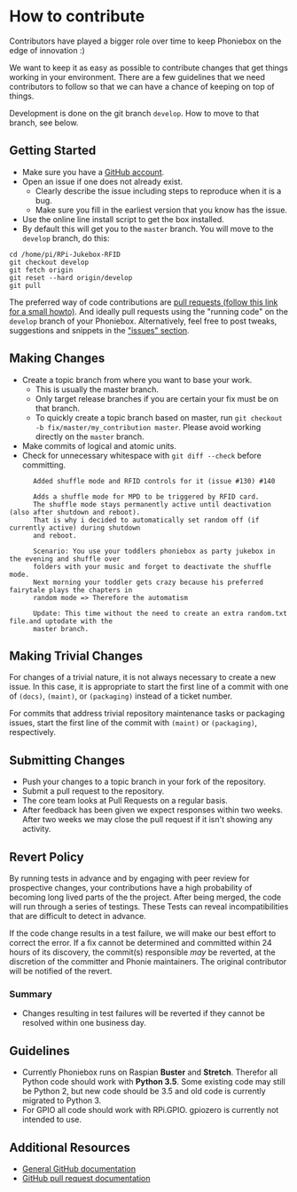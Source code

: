 # How to contribute

Contributors have played a bigger role over time to keep Phoniebox on the edge of innovation :)

We want to keep it as easy as possible to contribute changes that get things working in your environment. There are a few guidelines that we need contributors to follow so that we can have a chance of keeping on top of things.

Development is done on the git branch `develop`. How to move to that branch, see below.

## Getting Started

* Make sure you have a [GitHub account](https://github.com/signup/free).
* Open an issue if one does not already exist.
  * Clearly describe the issue including steps to reproduce when it is a bug.
  * Make sure you fill in the earliest version that you know has the issue.
* Use the online line install script to get the box installed.
* By default this will get you to the `master` branch. You will move to the `develop` branch, do this:

~~~
cd /home/pi/RPi-Jukebox-RFID
git checkout develop
git fetch origin
git reset --hard origin/develop
git pull
~~~

The preferred way of code contributions are [pull requests (follow this link for a small howto)](https://www.digitalocean.com/community/tutorials/how-to-create-a-pull-request-on-github). And ideally pull requests using the "running code" on the `develop` branch of your Phoniebox. Alternatively, feel free to post tweaks, suggestions and snippets in the ["issues" section](https://github.com/MiczFlor/RPi-Jukebox-RFID/issues).


## Making Changes

* Create a topic branch from where you want to base your work.
  * This is usually the master branch.
  * Only target release branches if you are certain your fix must be on that
    branch.
  * To quickly create a topic branch based on master, run `git checkout -b
    fix/master/my_contribution master`. Please avoid working directly on the
    `master` branch.
* Make commits of logical and atomic units.
* Check for unnecessary whitespace with `git diff --check` before committing.

~~~
      Added shuffle mode and RFID controls for it (issue #130) #140
      
      Adds a shuffle mode for MPD to be triggered by RFID card.
      The shuffle mode stays permanently active until deactivation (also after shutdown and reboot).
      That is why i decided to automatically set random off (if currently active) during shutdown 
      and reboot.
      
      Scenario: You use your toddlers phoniebox as party jukebox in the evening and shuffle over 
      folders with your music and forget to deactivate the shuffle mode.
      Next morning your toddler gets crazy because his preferred fairytale plays the chapters in 
      random mode => Therefore the automatism
      
      Update: This time without the need to create an extra random.txt file.and uptodate with the 
      master branch.
~~~
## Making Trivial Changes

For changes of a trivial nature, it is not always necessary to create a new issue. 
In this case, it is appropriate to start the first line of a
commit with one of  `(docs)`, `(maint)`, or `(packaging)` instead of a ticket
number.

For commits that address trivial repository maintenance tasks or packaging
issues, start the first line of the commit with `(maint)` or `(packaging)`,
respectively.

## Submitting Changes

* Push your changes to a topic branch in your fork of the repository.
* Submit a pull request to the repository.
* The core team looks at Pull Requests on a regular basis.
* After feedback has been given we expect responses within two weeks. After two
  weeks we may close the pull request if it isn't showing any activity.

## Revert Policy

By running tests in advance and by engaging with peer review for prospective
changes, your contributions have a high probability of becoming long lived
parts of the the project. After being merged, the code will run through a
series of testings. These Tests can reveal incompatibilities that are difficult
to detect in advance.

If the code change results in a test failure, we will make our best effort to
correct the error. If a fix cannot be determined and committed within 24 hours
of its discovery, the commit(s) responsible _may_ be reverted, at the
discretion of the committer and Phonie maintainers. 
The original contributor will be notified of the revert. 

### Summary

* Changes resulting in test failures will be reverted if they cannot
  be resolved within one business day.

## Guidelines ##
* Currently Phoniebox runs on Raspian **Buster** and **Stretch**. Therefor all Python code should work with **Python 3.5**. Some existing code may still be Python 2, but new code should be 3.5 and old code is currently migrated to Python 3.
* For GPIO all code should work with RPi.GPIO. gpiozero is currently not intended to use.

## Additional Resources

* [General GitHub documentation](https://help.github.com/)
* [GitHub pull request documentation](https://help.github.com/articles/creating-a-pull-request/)
